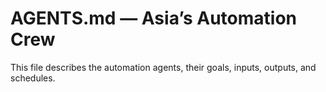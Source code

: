 # AGENTS.md — Asia’s Automation Crew

This file describes the automation agents, their goals, inputs, outputs, and schedules.
